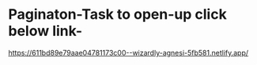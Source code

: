 # Paginaton-Task to open-up click below link-

https://611bd89e79aae04781173c00--wizardly-agnesi-5fb581.netlify.app/

